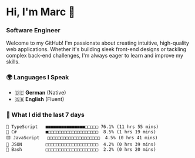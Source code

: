 # Hi, I'm Marc 👋 
### Software Engineer

Welcome to my GitHub! I'm passionate about creating intuitive, high-quality web applications. Whether it's building sleek front-end designs or tackling complex back-end challenges, I'm always eager to learn and improve my skills.  

### 🌍 Languages I Speak  
- 🇩🇪 **German** (Native)  
- 🇬🇧 **English** (Fluent)

### 🤯 What I did the last 7 days

```
🔷 TypeScript   ■■■■■■■■■■■■■■■□□□□□ 76.1% (11 hrs 55 mins)
🔷 C#           ■□□□□□□□□□□□□□□□□□□□  8.5% (1 hrs 19 mins)
🟨 JavaScript   □□□□□□□□□□□□□□□□□□□□  4.5% (0 hrs 41 mins)
📄 JSON         □□□□□□□□□□□□□□□□□□□□  4.2% (0 hrs 39 mins)
📄 Bash         □□□□□□□□□□□□□□□□□□□□  2.2% (0 hrs 20 mins)
```